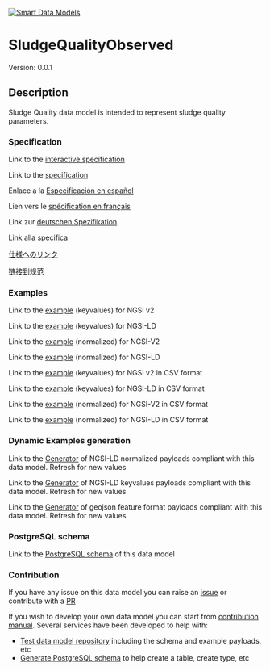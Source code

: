 [![Smart Data Models](https://smartdatamodels.org/wp-content/uploads/2022/01/SmartDataModels_logo.png "Logo")](https://smartdatamodels.org)
# SludgeQualityObserved
Version: 0.0.1

## Description 

Sludge Quality data model is intended to represent sludge quality parameters.
### Specification

Link to the [interactive specification](https://swagger.lab.fiware.org/?url=https://smart-data-models.github.io/dataModel.WaterQuality/SludgeQualityObserved/swagger.yaml)

Link to the [specification](https://github.com/smart-data-models/dataModel.WaterQuality/blob/master/SludgeQualityObserved/doc/spec.md)

Enlace a la [Especificación en español](https://github.com/smart-data-models/dataModel.WaterQuality/blob/master/SludgeQualityObserved/doc/spec_ES.md)

Lien vers le [spécification en français](https://github.com/smart-data-models/dataModel.WaterQuality/blob/master/SludgeQualityObserved/doc/spec_FR.md)

Link zur [deutschen Spezifikation](https://github.com/smart-data-models/dataModel.WaterQuality/blob/master/SludgeQualityObserved/doc/spec_DE.md)

Link alla [specifica](https://github.com/smart-data-models/dataModel.WaterQuality/blob/master/SludgeQualityObserved/doc/spec_IT.md)

[仕様へのリンク](https://github.com/smart-data-models/dataModel.WaterQuality/blob/master/SludgeQualityObserved/doc/spec_JA.md)

[链接到规范](https://github.com/smart-data-models/dataModel.WaterQuality/blob/master/SludgeQualityObserved/doc/spec_ZH.md)
### Examples

Link to the [example](https://smart-data-models.github.io/dataModel.WaterQuality/SludgeQualityObserved/examples/example.json) (keyvalues) for NGSI v2

Link to the [example](https://smart-data-models.github.io/dataModel.WaterQuality/SludgeQualityObserved/examples/example.jsonld) (keyvalues) for NGSI-LD

Link to the [example](https://smart-data-models.github.io/dataModel.WaterQuality/SludgeQualityObserved/examples/example-normalized.json) (normalized) for NGSI-V2

Link to the [example](https://smart-data-models.github.io/dataModel.WaterQuality/SludgeQualityObserved/examples/example-normalized.jsonld) (normalized) for NGSI-LD

Link to the [example](https://github.com/smart-data-models/dataModel.WaterQuality/blob/master/SludgeQualityObserved/examples/example.json.csv) (keyvalues) for NGSI v2 in CSV format

Link to the [example](https://github.com/smart-data-models/dataModel.WaterQuality/blob/master/SludgeQualityObserved/examples/example.jsonld.csv) (keyvalues) for NGSI-LD in CSV format

Link to the [example](https://github.com/smart-data-models/dataModel.WaterQuality/blob/master/SludgeQualityObserved/examples/example-normalized.json.csv) (normalized) for NGSI-V2 in CSV format

Link to the [example](https://github.com/smart-data-models/dataModel.WaterQuality/blob/master/SludgeQualityObserved/examples/example-normalized.jsonld.csv) (normalized) for NGSI-LD in CSV format
### Dynamic Examples generation

Link to the [Generator](https://smartdatamodels.org/extra/ngsi-ld_generator.php?schemaUrl=https://raw.githubusercontent.com/smart-data-models/dataModel.WaterQuality/master/SludgeQualityObserved/schema.json&email=info@smartdatamodels.org) of NGSI-LD normalized payloads compliant with this data model. Refresh for new values

Link to the [Generator](https://smartdatamodels.org/extra/ngsi-ld_generator_keyvalues.php?schemaUrl=https://raw.githubusercontent.com/smart-data-models/dataModel.WaterQuality/master/SludgeQualityObserved/schema.json&email=info@smartdatamodels.org) of NGSI-LD keyvalues payloads compliant with this data model. Refresh for new values

Link to the [Generator](https://smartdatamodels.org/extra/geojson_features_generator.php?schemaUrl=https://raw.githubusercontent.com/smart-data-models/dataModel.WaterQuality/master/SludgeQualityObserved/schema.json&email=info@smartdatamodels.org) of geojson feature format payloads compliant with this data model. Refresh for new values
### PostgreSQL schema

Link to the [PostgreSQL schema](https://github.com/smart-data-models/dataModel.WaterQuality/blob/master/SludgeQualityObserved/schema.sql) of this data model
### Contribution

 If you have any issue on this data model you can raise an [issue](https://github.com/smart-data-models/dataModel.WaterQuality/issues)  or contribute with a [PR](https://github.com/smart-data-models/dataModel.WaterQuality/pulls)

 If you wish to develop your own data model you can start from [contribution manual](https://bit.ly/contribution_manual). Several services have been developed to help with: 
 - [Test data model repository](https://smartdatamodels.org/index.php/data-models-contribution-api/) including the schema and example payloads, etc
 - [Generate PostgreSQL schema](https://smartdatamodels.org/index.php/sql-service/) to help create a table, create type, etc